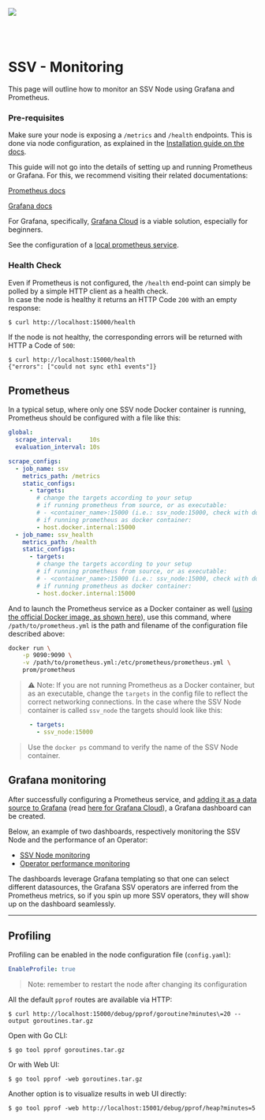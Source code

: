 [<img src="../docs/resources/bloxstaking_header_image.png" >](https://www.bloxstaking.com/)

<br>
<br>


# SSV - Monitoring

This page will outline how to monitor an SSV Node using Grafana and Prometheus.
### Pre-requisites
Make sure your node is exposing a `/metrics` and `/health` endpoints. This is done via node configuration, as explained in the [Installation guide on the docs](https://docs.ssv.network/run-a-node/operator-node/installation#create-configuration-file).

This guide will not go into the details of setting up and running Prometheus or Grafana. For this, we recommend visiting their related documentations:

[Prometheus docs](https://prometheus.io/docs/introduction/overview/)

[Grafana docs](https://grafana.com/docs/)

For Grafana, specifically, [Grafana Cloud](https://grafana.com/docs/grafana-cloud/) is a viable solution, especially for beginners.

See the configuration of a [local prometheus service](prometheus/prometheus.yaml).

### Health Check

Even if Prometheus is not configured, the `/health` end-point can simply be polled by a simple HTTP client as a health check. \
In case the node is healthy it returns an HTTP Code `200` with an empty response:
```shell
$ curl http://localhost:15000/health
```

If the node is not healthy, the corresponding errors will be returned with HTTP a Code of `500`:
```shell
$ curl http://localhost:15000/health
{"errors": ["could not sync eth1 events"]}
```

## Prometheus

In a typical setup, where only one SSV node Docker container is running, Prometheus should be configured with a file like this:

```yaml
global:
  scrape_interval:     10s
  evaluation_interval: 10s

scrape_configs:
  - job_name: ssv
    metrics_path: /metrics
    static_configs:
      - targets:
        # change the targets according to your setup
        # if running prometheus from source, or as executable:
        # - <container_name>:15000 (i.e.: ssv_node:15000, check with docker ps command)
        # if running prometheus as docker container:
        - host.docker.internal:15000
  - job_name: ssv_health
    metrics_path: /health
    static_configs:
      - targets:
        # change the targets according to your setup
        # if running prometheus from source, or as executable:
        # - <container_name>:15000 (i.e.: ssv_node:15000, check with docker ps command)
        # if running prometheus as docker container:
        - host.docker.internal:15000

```

And to launch the Prometheus service as a Docker container as well ([using the official Docker image, as shown here](https://hub.docker.com/r/prom/prometheus)), use this command, where `/path/to/prometheus.yml` is the path and filename of the configuration file described above:

```bash
docker run \
    -p 9090:9090 \
    -v /path/to/prometheus.yml:/etc/prometheus/prometheus.yml \
    prom/prometheus
```


> ⚠️ Note: If you are not running Prometheus as a Docker container, but as an executable, change the `targets` in the config file to reflect the correct networking connections. In the case where the SSV Node container is called `ssv_node` the targets should look like this:

```yaml
      - targets:
        - ssv_node:15000
```

> Use the `docker ps` command to verify the name of the SSV Node container.

## Grafana monitoring

After successfully configuring a Prometheus service, and [adding it as a data source to Grafana](https://grafana.com/docs/grafana/latest/datasources/prometheus/configure-prometheus-data-source/) (read [here for Grafana Cloud](https://grafana.com/docs/grafana-cloud/connect-externally-hosted/data-sources/prometheus/configure-prometheus-data-source/)), a Grafana dashboard can be created.

Below, an example of two dashboards, respectively monitoring the SSV Node and the performance of an Operator:

* [SSV Node monitoring](grafana/dashboard_ssv_node.json)
* [Operator performance monitoring](grafana/dashboard_ssv_operator_performance.json.json)

The dashboards leverage Grafana templating so that one can select different datasources, the Grafana SSV operators are inferred from the Prometheus metrics, so if you spin up more SSV operators, they will show up on the dashboard seamlessly. 

--- 
## Profiling

Profiling can be enabled in the node configuration file (`config.yaml`):
```yaml
EnableProfile: true
```
> Note: remember to restart the node after changing its configuration

All the default `pprof` routes are available via HTTP:
```shell
$ curl http://localhost:15000/debug/pprof/goroutine?minutes\=20 --output goroutines.tar.gz
```

Open with Go CLI:
```shell
$ go tool pprof goroutines.tar.gz
```

Or with Web UI:
```shell
$ go tool pprof -web goroutines.tar.gz
```

Another option is to visualize results in web UI directly:
```shell
$ go tool pprof -web http://localhost:15001/debug/pprof/heap?minutes=5
```
